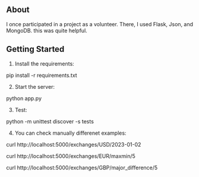 ## About

I once participated in a project as a volunteer. There, I used Flask, Json, and MongoDB. this was quite helpful.

## Getting Started

1. Install the requirements:

pip install -r requirements.txt

2. Start the server:
  
python app.py

3. Test: 

python -m unittest discover -s tests

4. You can check manually differenet examples: 

curl http://localhost:5000/exchanges/USD/2023-01-02

curl http://localhost:5000/exchanges/EUR/maxmin/5

curl http://localhost:5000/exchanges/GBP/major_difference/5


